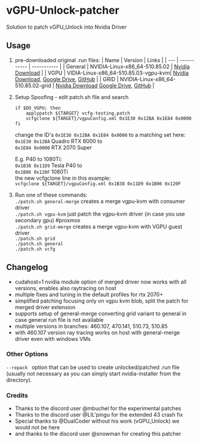 # vGPU-Unlock-patcher
Solution to patch vGPU_Unlock into Nvidia Driver

## Usage

1. pre-downloaded original .run files:
   | Name | Version | Links |
   | --- | ----------- | ----------- |
   | General | NVIDIA-Linux-x86_64-510.85.02 | [Nvidia Download](https://download.nvidia.com/XFree86/Linux-x86_64/510.85.02/NVIDIA-Linux-x86_64-510.85.02.run)  |
   | VGPU | VIDIA-Linux-x86_64-510.85.03-vgpu-kvm| [Nvidia Download](https://enterprise-support.nvidia.com/s/login/?startURL=%2Fs%2F%3Ft%3D1657093205198), [Google Drive](https://drive.google.com/drive/folders/1YwGqtiginXXjSndBBCifTt6SfpVLR9Yx?usp=sharing), [GitHub](https://github.com/VGPU-Community-Drivers/NV-VGPU-Driver/releases/tag/1.0.2) |
   | GRID | NVIDIA-Linux-x86_64-510.85.02-grid | [Nvidia Download](https://enterprise-support.nvidia.com/s/login/?startURL=%2Fs%2F%3Ft%3D1657093205198) [Google Drive](https://drive.google.com/drive/folders/1YwGqtiginXXjSndBBCifTt6SfpVLR9Yx?usp=sharing), [GitHub](https://github.com/VGPU-Community-Drivers/NV-VGPU-Driver/releases/tag/1.0.2) |

2. Setup Spoofing - edit patch.sh file and search 
   ```
   if $DO_VGPU; then
       applypatch ${TARGET} vcfg-testing.patch
       vcfgclone ${TARGET}/vgpuConfig.xml 0x1E30 0x12BA 0x1E84 0x0000
   fi
   ```
   change the ID's ```0x1E30 0x12BA 0x1E84 0x0000``` to a matching set
   here:  
   ```0x1E30 0x12BA``` Quadro RTX 6000 to  
   ```0x1E84 0x0000``` RTX 2070 Super  

   E.g. P40 to 1080Ti:  
   ```0x1B38 0x11D9``` Tesla P40 to  
   ```0x1B06 0x120F``` 1080Ti  
   the new vcfgclone line in this example:  
   ```vcfgclone ${TARGET}/vgpuConfig.xml 0x1B38 0x11D9 0x1B06 0x120F```

3. Run one of these commands:  
   ``` ./patch.sh general-merge ``` creates a merge vgpu-kvm with consumer driver  
   ``` ./patch.sh vgpu-kvm ``` just patch the vgpu-kvm driver (in case you use secondary gpu) #proxmox  
   ``` ./patch.sh grid-merge ``` creates a merge vgpu-kvm with VGPU guest driver  
   ``` ./patch.sh grid ```  
   ``` ./patch.sh general ```  
   ``` ./patch.sh vcfg ```

## Changelog

- cudahost=1 nvidia module option of merged driver now works with all versions, enables also raytracing on host
- multiple fixes and tuning in the default profiles for rtx 2070+
- simplified patching focusing only on vgpu kvm blob, split the patch for merged driver extension
- supports setup of general-merge converting grid variant to general in case general run file is not available
- multiple versions in branches: 460.107, 470.141, 510.73, 510.85
- with 460.107 version ray tracing works on host with general-merge driver even with windows VMs

### Other Options 

```--repack ``` option that can be used to create unlocked/patched .run file (usually not necessary as you can simply start nvidia-installer from the directory).

### Credits
- Thanks to the discord user @mbuchel for the experimental patches
- Thanks to the discord user @LIL'pingu for the extended 43 crash fix
- Special thanks to @DualCoder without his work (vGPU_Unlock) we would not be here
- and thanks to the discord user @snowman for creating this patcher
